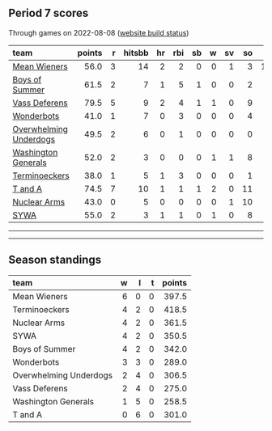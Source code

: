 

## Period 7 scores

Through games on 2022-08-08 ([website build status](https://github.com/brian-bot/pl-site/actions))


|team                                              | points|  r| hitsbb| hr| rbi| sb|  w| sv| so|    era|  whip|
|:-------------------------------------------------|------:|--:|------:|--:|---:|--:|--:|--:|--:|------:|-----:|
|[Mean Wieners](./meanwieners)                     |   56.0|  3|     14|  2|   2|  0|  0|  1|  3| 11.812| 2.250|
|[Boys of Summer](./boysofsummer)                  |   61.5|  2|      7|  1|   5|  1|  0|  0|  2|  0.000| 1.000|
|[Vass Deferens](./vassdeferens)                   |   79.5|  5|      9|  2|   4|  1|  1|  0|  9|  0.964| 0.536|
|[Wonderbots](./wonderbots)                        |   41.0|  1|      7|  0|   3|  0|  0|  0|  4|  9.000| 1.800|
|[Overwhelming Underdogs](./overwhelmingunderdogs) |   49.5|  2|      6|  0|   1|  0|  0|  0|  0|     **|    **|
|[Washington Generals](./washingtongenerals)       |   52.0|  2|      3|  0|   0|  0|  1|  1|  8|  0.000| 1.000|
|[Terminoeckers](./terminoeckers)                  |   38.0|  1|      5|  1|   3|  0|  0|  0|  1|  9.000| 2.000|
|[T and A](./tanda)                                |   74.5|  7|     10|  1|   1|  1|  2|  0| 11|  2.025| 0.675|
|[Nuclear Arms](./nucleararms)                     |   43.0|  0|      5|  0|   0|  0|  0|  1| 10|  1.350| 1.350|
|[SYWA](./sywa)                                    |   55.0|  2|      3|  1|   1|  0|  1|  0|  8|  0.000| 0.714|

* * *
* * *

## Season standings


|team                   |  w|  l|  t| points|
|:----------------------|--:|--:|--:|------:|
|Mean Wieners           |  6|  0|  0|  397.5|
|Terminoeckers          |  4|  2|  0|  418.5|
|Nuclear Arms           |  4|  2|  0|  361.5|
|SYWA                   |  4|  2|  0|  350.5|
|Boys of Summer         |  4|  2|  0|  342.0|
|Wonderbots             |  3|  3|  0|  289.0|
|Overwhelming Underdogs |  2|  4|  0|  306.5|
|Vass Deferens          |  2|  4|  0|  275.0|
|Washington Generals    |  1|  5|  0|  258.5|
|T and A                |  0|  6|  0|  301.0|


